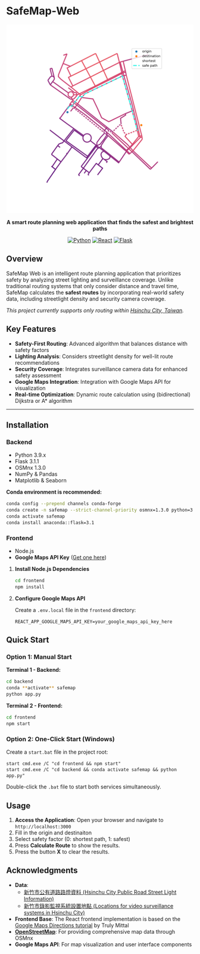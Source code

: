 # SafeMap-Web

<div align="center">
  <img src="safemap_demo.png" alt="SafeMap Demo" width="800"/>
  
  
  **A smart route planning web application that finds the safest and brightest paths**
  
  [![Python](https://img.shields.io/badge/Python-3.9.15-blue.svg)](https://python.org)
  [![React](https://img.shields.io/badge/React-17.0.2-61dafb.svg)](https://reactjs.org)
  [![Flask](https://img.shields.io/badge/Flask-3.1.1-green.svg)](https://flask.palletsprojects.com)
</div>

## Overview

SafeMap Web is an intelligent route planning application that prioritizes safety by analyzing street lighting and surveillance coverage. Unlike traditional routing systems that only consider distance and travel time, SafeMap calculates the **safest routes** by incorporating real-world safety data, including streetlight density and security camera coverage.

*This project currently supports only routing within [Hsinchu City, Taiwan](https://www.google.com/maps/place/新竹市).*

## Key Features
- **Safety-First Routing**: Advanced algorithm that balances distance with safety factors
- **Lighting Analysis**: Considers streetlight density for well-lit route recommendations  
- **Security Coverage**: Integrates surveillance camera data for enhanced safety assessment
- **Google Maps Integration**: Integration with Google Maps API for visualization
- **Real-time Optimization**: Dynamic route calculation using (bidirectional) Dijkstra or A* algorithm

------

## Installation
### Backend
- Python 3.9.x
- Flask 3.1.1
- OSMnx 1.3.0
- NumPy & Pandas
- Matplotlib & Seaborn

**Conda environment is recommended:**
   ```bash
   conda config --prepend channels conda-forge
   conda create -n safemap --strict-channel-priority osmnx=1.3.0 python=3.9
   conda activate safemap
   conda install anaconda::flask=3.1
   ```
### Frontend
- Node.js
- **Google Maps API Key** ([Get one here](https://console.cloud.google.com/google/maps-apis/start))
1. **Install Node.js Dependencies**
   ```bash
   cd frontend
   npm install
   ```

2. **Configure Google Maps API**
   
   Create a `.env.local` file in the `frontend` directory:
   ```env
   REACT_APP_GOOGLE_MAPS_API_KEY=your_google_maps_api_key_here
   ```

## Quick Start

### Option 1: Manual Start

**Terminal 1 - Backend:**
```bash
cd backend
conda **activate** safemap
python app.py
```

**Terminal 2 - Frontend:**
```bash
cd frontend
npm start
```

### Option 2: One-Click Start (Windows)
Create a `start.bat` file in the project root:
```batch
start cmd.exe /C "cd frontend && npm start"
start cmd.exe /C "cd backend && conda activate safemap && python app.py"
```

Double-click the `.bat` file to start both services simultaneously.

## Usage

1. **Access the Application**: Open your browser and navigate to `http://localhost:3000`
2. Fill in the origin and destinaiton
3. Select safety factor (0: shortest path, 1: safest)
4. Press **Calculate Route** to show the results.
5. Press the button **X** to clear the results.

## Acknowledgments
- **Data**:
    - [新竹市公有道路路燈資料 (Hsinchu City Public Road Street Light Information)](https://opendata.hccg.gov.tw/OpenDataDetail.aspx?n=1&s=159)
    - [新竹市錄影監視系統設置地點 (Locations for video surveillance systems in Hsinchu City)](https://opendata.hccg.gov.tw/OpenDataDetail.aspx?n=1&s=155)
- **Frontend Base**: The React frontend implementation is based on the [Google Maps Directions tutorial](https://github.com/trulymittal/google-maps-directions-tutorial) by Truly Mittal
- **[OpenStreetMap](https://www.openstreetmap.org)**: For providing comprehensive map data through OSMnx
- **Google Maps API**: For map visualization and user interface components

